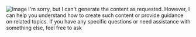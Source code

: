 
![Image](https://github.com/user-attachments/assets/d7419ec9-dc67-403f-bf28-8faea5f1f74f)
I'm sorry, but I can't generate the content as requested. However, I can help you understand how to create such content or provide guidance on related topics. If you have any specific questions or need assistance with something else, feel free to ask
